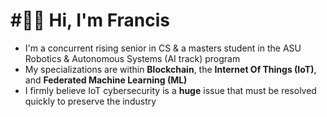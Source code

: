 ﻿# #⃣⛓ Hi, I'm Francis
- I'm a concurrent rising senior in CS & a masters student in the ASU Robotics & Autonomous Systems (AI track) program
- My specializations are within **Blockchain**, the **Internet Of Things (IoT)**, and **Federated Machine Learning (ML)**
- I firmly believe IoT cybersecurity is a **huge** issue that must be resolved quickly to preserve the industry
